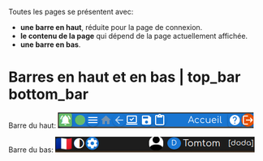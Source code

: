 Toutes les pages se présentent avec:
- **une barre en haut**, réduite pour la page de connexion.
- **le contenu de la page** qui dépend de la page actuellement affichée.
- **une barre en bas**.

# Barres en haut et en bas | top_bar bottom_bar
Barre du haut: 
<img src="top_bar.png" style="background-color:white">

Barre du bas: 
<img src="bottom_bar.png" style="background-color:white">
